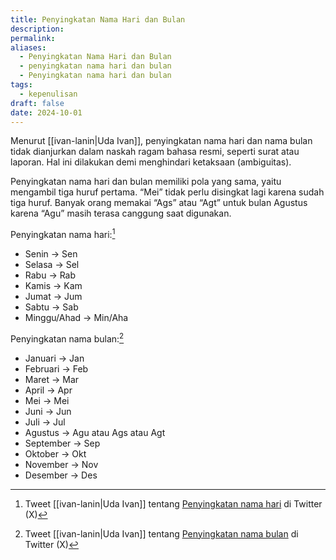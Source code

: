 ```yaml
---
title: Penyingkatan Nama Hari dan Bulan
description: 
permalink: 
aliases:
  - Penyingkatan Nama Hari dan Bulan
  - penyingkatan nama hari dan bulan
  - Penyingkatan nama hari dan bulan
tags:
  - kepenulisan
draft: false
date: 2024-10-01
---
```

Menurut [[ivan-lanin|Uda Ivan]], penyingkatan nama hari dan nama bulan tidak dianjurkan dalam naskah ragam bahasa resmi, seperti surat atau laporan. Hal ini dilakukan demi menghindari ketaksaan (ambiguitas). 

Penyingkatan nama hari dan bulan memiliki pola yang sama, yaitu mengambil tiga huruf pertama. “Mei” tidak perlu disingkat lagi karena sudah tiga huruf. Banyak orang memakai “Ags” atau “Agt” untuk bulan Agustus karena “Agu” masih terasa canggung saat digunakan.

Penyingkatan nama hari:[^1]
- Senin → Sen
- Selasa → Sel
- Rabu → Rab
- Kamis → Kam
- Jumat → Jum
- Sabtu → Sab
- Minggu/Ahad → Min/Aha

Penyingkatan nama bulan:[^2]
- Januari → Jan
- Februari → Feb
- Maret → Mar
- April → Apr
- Mei → Mei
- Juni → Jun
- Juli → Jul
- Agustus → Agu atau Ags atau Agt
- September → Sep
- Oktober → Okt
- November → Nov
- Desember → Des 





[^1]: Tweet [[ivan-lanin|Uda Ivan]] tentang [Penyingkatan nama hari](https://x.com/ivanlanin/status/1299001950604730369) di Twitter (X)
[^2]: Tweet [[ivan-lanin|Uda Ivan]] tentang [Penyingkatan nama bulan](https://x.com/ivanlanin/status/1298795394562846723) di Twitter (X)
